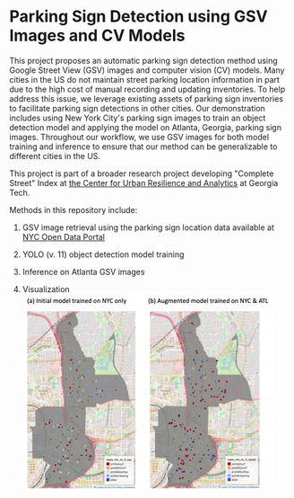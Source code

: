 # Parking Sign Detection using GSV Images and CV Models

This project proposes an automatic parking sign detection method using Google Street View (GSV) images and computer vision (CV) models. Many cities in the US do not maintain street parking location information in part due to the high cost of manual recording and updating inventories. To help address this issue, we leverage existing assets of parking sign inventories to facilitate parking sign detections in other cities. Our demonstration includes using New York City's parking sign images to train an object detection model and applying the model on Atlanta, Georgia, parking sign images. Throughout our workflow, we use GSV images for both model training and inference to ensure that our method can be generalizable to different cities in the US.

This project is part of a broader research project developing "Complete Street" Index at [the Center for Urban Resilience and Analytics](https://resilience.research.gatech.edu/) at Georgia Tech. 

Methods in this repository include:
1. GSV image retrieval using the parking sign location data available at [NYC Open Data Portal](https://data.cityofnewyork.us/Transportation/Parking-Regulation-Locations-and-Signs/xswq-wnv9/about_data)

2. YOLO (v. 11) object detection model training

3. Inference on Atlanta GSV images

4. Visualization 
![Geographical distribution of detected parking signs by type on Atlanta test set (n=167)](./figure_readme.png)
